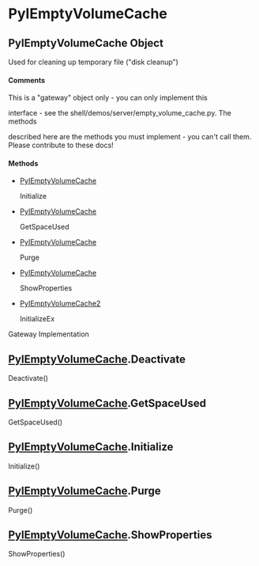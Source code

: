 # PyIEmptyVolumeCache

## PyIEmptyVolumeCache Object



Used for cleaning up temporary file \("disk cleanup"\)

#### Comments


This is a "gateway" object only - you can only implement this 

interface - see the shell/demos/server/empty\_volume\_cache\.py\.  The methods 

described here are the methods you must implement - you can't call them\.
Please contribute to these docs\!

#### Methods


  - [PyIEmptyVolumeCache](PyIEmptyVolumeCache.md#pyiemptyvolumecachepyiemptyvolumecache)

    Initialize&nbsp;

  - [PyIEmptyVolumeCache](PyIEmptyVolumeCache.md#pyiemptyvolumecachepyiemptyvolumecache)

    GetSpaceUsed&nbsp;

  - [PyIEmptyVolumeCache](PyIEmptyVolumeCache.md#pyiemptyvolumecachepyiemptyvolumecache)

    Purge&nbsp;

  - [PyIEmptyVolumeCache](PyIEmptyVolumeCache.md#pyiemptyvolumecachepyiemptyvolumecache)

    ShowProperties&nbsp;

  - [PyIEmptyVolumeCache2](PyIEmptyVolumeCache.md#pyiemptyvolumecachepyiemptyvolumecache2)

    InitializeEx



Gateway Implementation&nbsp;

## [PyIEmptyVolumeCache](#pyiemptyvolumecache)\.Deactivate

Deactivate\(\)


## [PyIEmptyVolumeCache](#pyiemptyvolumecache)\.GetSpaceUsed

GetSpaceUsed\(\)


## [PyIEmptyVolumeCache](#pyiemptyvolumecache)\.Initialize

Initialize\(\)


## [PyIEmptyVolumeCache](#pyiemptyvolumecache)\.Purge

Purge\(\)


## [PyIEmptyVolumeCache](#pyiemptyvolumecache)\.ShowProperties

ShowProperties\(\)
